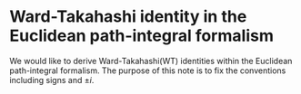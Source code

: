 # Ward-Takahashi identity in the Euclidean path-integral formalism

We would like to derive Ward-Takahashi(WT) identities within the Euclidean path-integral formalism. The purpose of this note is to fix the conventions including signs and $\pm i$.
